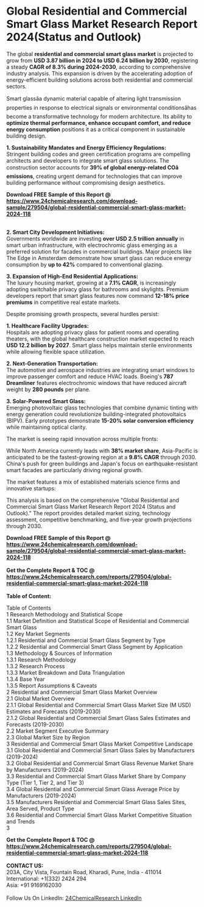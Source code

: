<h1>Global Residential and Commercial Smart Glass Market Research Report 2024(Status and Outlook)</h1><p>The global <strong>residential and commercial smart glass market</strong> is projected to grow from <strong>USD 3.87 billion in 2024 to USD 6.24 billion by 2030</strong>, registering a steady <strong>CAGR of 8.3% during 2024-2030</strong>, according to comprehensive industry analysis. This expansion is driven by the accelerating adoption of energy-efficient building solutions across both residential and commercial sectors.</p><p>Smart glassâa dynamic material capable of altering light transmission properties in response to electrical signals or environmental conditionsâhas become a transformative technology for modern architecture. Its ability to <strong>optimize thermal performance, enhance occupant comfort, and reduce energy consumption</strong> positions it as a critical component in sustainable building design.</p><p><strong>1. Sustainability Mandates and Energy Efficiency Regulations:</strong><br>
Stringent building codes and green certification programs are compelling architects and developers to integrate smart glass solutions. The construction sector accounts for <strong>39% of global energy-related COâ emissions</strong>, creating urgent demand for technologies that can improve building performance without compromising design aesthetics.</p><div><b>Download FREE Sample of this Report @ 
            <a href="https://www.24chemicalresearch.com/download-sample/279504/global-residential-commercial-smart-glass-market-2024-118">
            https://www.24chemicalresearch.com/download-sample/279504/global-residential-commercial-smart-glass-market-2024-118</a></b></div><br><p><strong>2. Smart City Development Initiatives:</strong><br>
Governments worldwide are investing <strong>over USD 2.5 trillion annually</strong> in smart urban infrastructure, with electrochromic glass emerging as a preferred solution for facades in commercial buildings. Major projects like The Edge in Amsterdam demonstrate how smart glass can reduce energy consumption by <strong>up to 42%</strong> compared to conventional glazing.</p><p><strong>3. Expansion of High-End Residential Applications:</strong><br>
The luxury housing market, growing at a <strong>7.1% CAGR</strong>, is increasingly adopting switchable privacy glass for bathrooms and skylights. Premium developers report that smart glass features now command <strong>12-18% price premiums</strong> in competitive real estate markets.</p><p>Despite promising growth prospects, several hurdles persist:</p><p><strong>1. Healthcare Facility Upgrades:</strong><br>
Hospitals are adopting privacy glass for patient rooms and operating theaters, with the global healthcare construction market expected to reach <strong>USD 12.2 billion by 2027</strong>. Smart glass helps maintain sterile environments while allowing flexible space utilization.</p><p><strong>2. Next-Generation Transportation:</strong><br>
The automotive and aerospace industries are integrating smart windows to improve passenger comfort and reduce HVAC loads. Boeing's <strong>787 Dreamliner</strong> features electrochromic windows that have reduced aircraft weight by <strong>280 pounds</strong> per plane.</p><p><strong>3. Solar-Powered Smart Glass:</strong><br>
Emerging photovoltaic glass technologies that combine dynamic tinting with energy generation could revolutionize building-integrated photovoltaics (BIPV). Early prototypes demonstrate <strong>15-20% solar conversion efficiency</strong> while maintaining optical clarity.</p><p>The market is seeing rapid innovation across multiple fronts:</p><p>While North America currently leads with <strong>38% market share</strong>, Asia-Pacific is anticipated to be the fastest-growing region at a <strong>9.8% CAGR</strong> through 2030. China's push for green buildings and Japan's focus on earthquake-resistant smart facades are particularly driving regional growth.</p><p>The market features a mix of established materials science firms and innovative startups:</p><p>This analysis is based on the comprehensive "Global Residential and Commercial Smart Glass Market Research Report 2024 (Status and Outlook)." The report provides detailed market sizing, technology assessment, competitive benchmarking, and five-year growth projections through 2030.</p><div><b>Download FREE Sample of this Report @ 
            <a href="https://www.24chemicalresearch.com/download-sample/279504/global-residential-commercial-smart-glass-market-2024-118">
            https://www.24chemicalresearch.com/download-sample/279504/global-residential-commercial-smart-glass-market-2024-118</a></b></div><br><div><b>Get the Complete Report & TOC @ 
            <a href="https://www.24chemicalresearch.com/reports/279504/global-residential-commercial-smart-glass-market-2024-118">
            https://www.24chemicalresearch.com/reports/279504/global-residential-commercial-smart-glass-market-2024-118</a></b></div><br>
            <b>Table of Content:</b><p>Table of Contents<br />
 1 Research Methodology and Statistical Scope<br />
 1.1 Market Definition and Statistical Scope of Residential and Commercial Smart Glass<br />
 1.2 Key Market Segments<br />
 1.2.1 Residential and Commercial Smart Glass Segment by Type<br />
 1.2.2 Residential and Commercial Smart Glass Segment by Application<br />
 1.3 Methodology & Sources of Information<br />
 1.3.1 Research Methodology<br />
 1.3.2 Research Process<br />
 1.3.3 Market Breakdown and Data Triangulation<br />
 1.3.4 Base Year<br />
 1.3.5 Report Assumptions & Caveats<br />
 2 Residential and Commercial Smart Glass Market Overview<br />
 2.1 Global Market Overview<br />
 2.1.1 Global Residential and Commercial Smart Glass Market Size (M USD) Estimates and Forecasts (2019-2030)<br />
 2.1.2 Global Residential and Commercial Smart Glass Sales Estimates and Forecasts (2019-2030)<br />
 2.2 Market Segment Executive Summary<br />
 2.3 Global Market Size by Region<br />
 3 Residential and Commercial Smart Glass Market Competitive Landscape<br />
 3.1 Global Residential and Commercial Smart Glass Sales by Manufacturers (2019-2024)<br />
 3.2 Global Residential and Commercial Smart Glass Revenue Market Share by Manufacturers (2019-2024)<br />
 3.3 Residential and Commercial Smart Glass Market Share by Company Type (Tier 1, Tier 2, and Tier 3)<br />
 3.4 Global Residential and Commercial Smart Glass Average Price by Manufacturers (2019-2024)<br />
 3.5 Manufacturers Residential and Commercial Smart Glass Sales Sites, Area Served, Product Type<br />
 3.6 Residential and Commercial Smart Glass Market Competitive Situation and Trends<br />
 3</p><div><b>Get the Complete Report & TOC @ 
            <a href="https://www.24chemicalresearch.com/reports/279504/global-residential-commercial-smart-glass-market-2024-118">
            https://www.24chemicalresearch.com/reports/279504/global-residential-commercial-smart-glass-market-2024-118</a></b></div><br><b>CONTACT US:</b><br>
            203A, City Vista, Fountain Road, Kharadi, Pune, India - 411014<br>
            International: +1(332) 2424 294<br>
            Asia: +91 9169162030 <br><br>
            Follow Us On LinkedIn: <a href="https://www.linkedin.com/company/24chemicalresearch/">24ChemicalResearch LinkedIn</a>